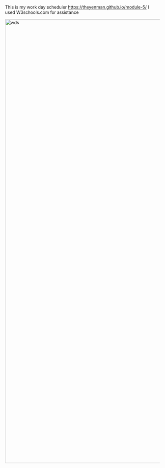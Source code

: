 This is my work day scheduler https://theyenman.github.io/module-5/ I used W3schools.com for assistance 

<img width="1440" alt="wds" src="https://github.com/TheYenMan/module-5/assets/142276720/81197106-d51e-4a3a-8c07-ac0003526ca0">

